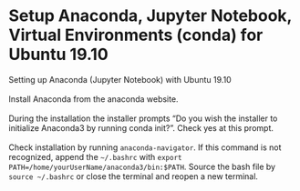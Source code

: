# Setup Anaconda, Jupyter Notebook, Virtual Environments (conda) for Ubuntu 19.10
Setting up Anaconda (Jupyter Notebook) with Ubuntu 19.10<br><br>
Install Anaconda from the anaconda website.<br><br>
During the installation the installer prompts “Do you wish the installer to initialize Anaconda3 by running conda init?”. Check yes at this prompt.<br><br>
Check installation by running ``anaconda-navigator``. If this command is not recognized, append the ``~/.bashrc`` with ``export PATH=/home/yourUserName/anaconda3/bin:$PATH``. Source the bash file by ``source ~/.bashrc`` or close the terminal and reopen a new terminal.<br><br>


